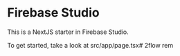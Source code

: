 # Firebase Studio

This is a NextJS starter in Firebase Studio.

To get started, take a look at src/app/page.tsx# 2flow
rem